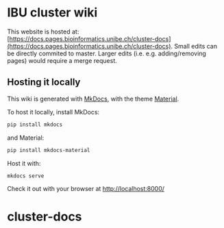 # IBU cluster wiki

This website is hosted at: [https://docs.pages.bioinformatics.unibe.ch/cluster-docs](https://docs.pages.bioinformatics.unibe.ch/cluster-docs). 
Small edits can be directly commited to master. Larger edits (i.e. e.g. adding/removing pages) would require a merge request. 

## Hosting it locally

This wiki is generated with [MkDocs](https://www.mkdocs.org/), with the theme [Material](https://squidfunk.github.io/mkdocs-material/).

To host it locally, install MkDocs:
```bash
pip install mkdocs
```

and Material:
```bash
pip install mkdocs-material
```

Host it with:
```bash
mkdocs serve
```

Check it out with your browser at [http://localhost:8000/](http://localhost:8000/)
# cluster-docs
